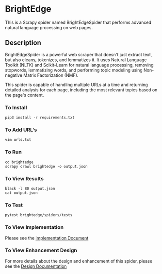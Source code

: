 # BrightEdge

This is a Scrapy spider named BrightEdgeSpider that performs advanced natural language processing on web pages.

## Description

BrightEdgeSpider is a powerful web scraper that doesn't just extract text, but also cleans, tokenizes, and lemmatizes it. It uses Natural Language Toolkit (NLTK) and Scikit-Learn for natural language processing, removing stopwords, lemmatizing words, and performing topic modeling using Non-negative Matrix Factorization (NMF).

This spider is capable of handling multiple URLs at a time and returning detailed analysis for each page, including the most relevant topics based on the page's content.

### To Install

```
pip3 install -r requirements.txt
```

### To Add URL's

```
vim urls.txt
```

### To Run

```
cd brightedge
scrapy crawl brightedge -o output.json 
```

### To View Results

```
black -l 80 output.json
cat output.json
```

### To Test

```
pytest brightedge/spiders/tests
```

### To View Implementation

Please see the [Implementation Document](Implementation.md)

### To View Enhancement Design

For more details about the design and enhancement of this spider, please see the [Design Documentation](Design.md)
